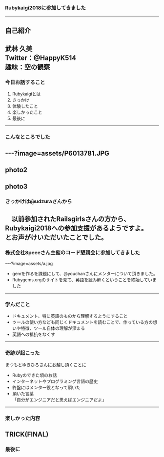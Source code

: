 ### Rubykaigi2018に参加してきました

---
自己紹介
---
武林 久美<br>
Twitter：@HappyK514<br>
趣味：空の観察<br>
---
### 今日お話すること
1. Rubykaigiとは
1. きっかけ
1. 体験したこと
1. 楽しかったこと
1. 最後に
---
### こんなところでした
---?image=assets/P6013781.JPG
---
photo2
---
photo3
---
### きっかけは@udzuraさんから

　以前参加されたRailsgirlsさんの方から、<br>Rubykaigi2018への参加支援があるようですよ。<br>とお声がけいただいたことでした。
---
### 株式会社Speeeさん主催のコード懇親会に参加してきました
---?image=assets/a.jpg

- gemを作るを課題にして、@youchanさんにメンターについて頂きました。
- Rubygems.orgのサイトを見て、英語を読み解くということを終始していました
---
### 学んだこと

- ドキュメント、特に英語のものから理解するようにすること
- ツールの使い方なども同じくドキュメントを読むことで、作っている方の想いや特徴、ツール自体の理解が深まる
- 英語への抵抗をなくす
---
### 奇跡が起こった

まつもとゆきひろさんにお越し頂くことに

- Rubyのできた頃のお話
- インターネットやプログラミング言語の歴史
- 終盤にはメンター役となって頂いた
- 頂いた言葉<br>
「自分がエンジニアだと思えばエンジニアだよ」
---
### 楽しかった内容

TRICK(FINAL)
---
### 最後に
